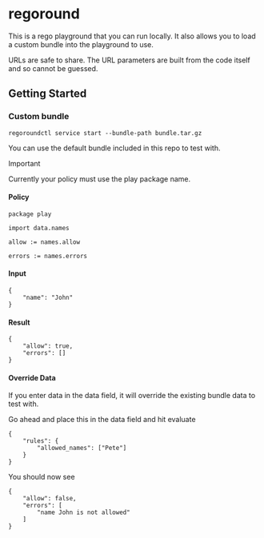 # regoround

This is a rego playground that you can run locally. It also allows you to load a custom bundle into the playground to use.

URLs are safe to share. The URL parameters are built from the code itself and so cannot be guessed.

## Getting Started

### Custom bundle
`regoroundctl service start --bundle-path bundle.tar.gz`

You can use the default bundle included in this repo to test with.

> [!IMPORTANT]
> Currently your policy must use the play package name.

#### Policy
```
package play

import data.names

allow := names.allow

errors := names.errors
```

####  Input
```
{
 	"name": "John"
}
```

#### Result

```
{
	"allow": true,
	"errors": []
}
```

#### Override Data
If you enter data in the data field, it will override the existing bundle data to test with.

Go ahead and place this in the data field and hit evaluate

```
{
 	"rules": {
     	"allowed_names": ["Pete"]
    }
}
```

You should now see

```
{
	"allow": false,
	"errors": [
		"name John is not allowed"
	]
}
```
